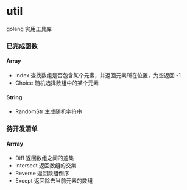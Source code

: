 # util
golang 实用工具库

### 已完成函数
#### Array
* Index 查找数组是否包含某个元素，并返回元素所在位置，为空返回 -1 
* Choice 随机选择数组中的某个元素


#### String
* RandomStr 生成随机字符串


### 待开发清单
#### Arrray
* Diff 返回数组之间的差集
* Intersect 返回数组的交集
* Reverse 返回数组倒序
* Except 返回除去当前元素的数组